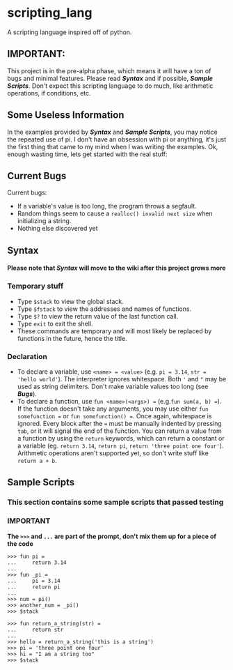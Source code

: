 # scripting_lang
A scripting language inspired off of python.
## IMPORTANT:
This project is in the pre-alpha phase, which means it will have a ton of bugs and minimal features. Please read ***Syntax*** and if possible, ***Sample Scripts***. Don't expect this scripting language to do much, like arithmetic operations, if conditions, etc.
## Some Useless Information
In the examples provided by ***Syntax*** and ***Sample Scripts***, you may notice the repeated use of pi. I don't have an obsession with pi or anything, it's just the first thing that came to my mind when I was writing the examples. Ok, enough wasting time, lets get started with the real stuff:
## Current Bugs
Current bugs:
* If a variable's value is too long, the program throws a segfault.
* Random things seem to cause a `realloc() invalid next size` when initializing a string.
* Nothing else discovered yet
## Syntax
#### Please note that ***Syntax*** will move to the wiki after this project grows more
### Temporary stuff
* Type `$stack` to view the global stack.
* Type `$fstack` to view the addresses and names of functions.
* Type `$?` to view the return value of the last function call.
* Type `exit` to exit the shell.
* These commands are temporary and will most likely be replaced by functions in the future, hence the title.
### Declaration
* To declare a variable, use `<name> = <value>` (e.g. `pi = 3.14`, `str = 'hello world'`). The interpreter ignores whitespace. Both `'` and `"` may be used as string delimiters. Don't make variable values too long (see ***Bugs***).
* To declare a function, use `fun <name>(<args>) =` (e.g.`fun sum(a, b) =`). If the function doesn't take any arguments, you may use either `fun somefunction =` or `fun somefunction() =`. Once again, whitespace is ignored. Every block after the `=` must be manually indented by pressing `tab`, or it will signal the end of the function. You can return a value from a function by using the `return` keywords, which can return a constant or a variable (eg. `return 3.14`, `return pi`, `return 'three point one four'`). Arithmetic operations aren't supported yet, so don't write stuff like `return a + b`.
## Sample Scripts
### This section contains some sample scripts that passed testing
### IMPORTANT
**The `>>>` and `...` are part of the prompt, don't mix them up for a piece of the code**
```
>>> fun pi =
...     return 3.14
... 
>>> fun _pi =
...     pi = 3.14
...     return pi
... 
>>> num = pi()
>>> another_num = _pi()
>>> $stack
```
```
>>> fun return_a_string(str) =
...     return str
... 
>>> hello = return_a_string('this is a string')
>>> pi = 'three point one four'
>>> hi = "I am a string too"
>>> $stack
```

